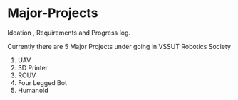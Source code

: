 # Major-Projects
Ideation , Requirements and Progress log.

Currently there are 5 Major Projects under going in VSSUT Robotics Society
1. UAV
2. 3D Printer
3. ROUV
4. Four Legged Bot
5. Humanoid
